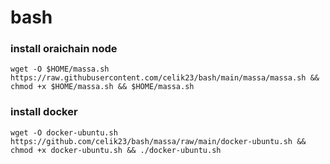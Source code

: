 # bash

### install oraichain node
```
wget -O $HOME/massa.sh https://raw.githubusercontent.com/celik23/bash/main/massa/massa.sh && chmod +x $HOME/massa.sh && $HOME/massa.sh
```

### install docker
```
wget -O docker-ubuntu.sh https://github.com/celik23/bash/massa/raw/main/docker-ubuntu.sh && chmod +x docker-ubuntu.sh && ./docker-ubuntu.sh
```
